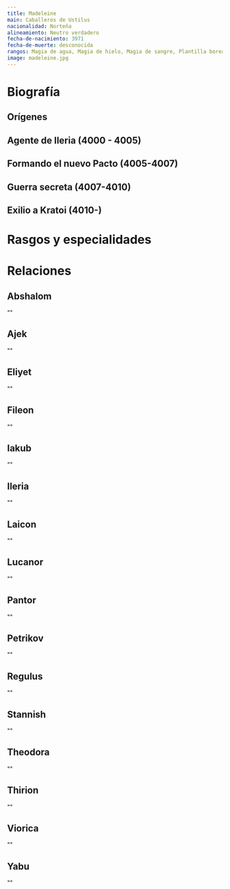 ```yaml
---
title: Madeleine
main: Caballeros de Ustilus
nacionalidad: Norteña
alineamiento: Neutro verdadero
fecha-de-nacimiento: 3971
fecha-de-muerte: desconocida
rangos: Magia de agua, Magia de hielo, Magia de sangre, Plantilla boreal, Influenciar
image: madeleine.jpg
---
```




# Biografía

## Orígenes



## Agente de Ileria (4000 - 4005)



## Formando el nuevo Pacto (4005-4007)



## Guerra secreta (4007-4010)



## Exilio a Kratoi (4010-)



# Rasgos y especialidades



# Relaciones

## Abshalom

""

## Ajek

""

## Eliyet

""

## Fileon

""

## Iakub

""

## Ileria

""

## Laicon

""

## Lucanor

""

## Pantor

""

## Petrikov

""

## Regulus

""

## Stannish

""

## Theodora

""

## Thirion

""

## Viorica

""

## Yabu

""










